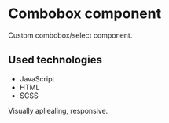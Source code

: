 # Combobox component
Custom combobox/select component.

## Used technologies
- JavaScript
- HTML
- SCSS

Visually apllealing, responsive.

